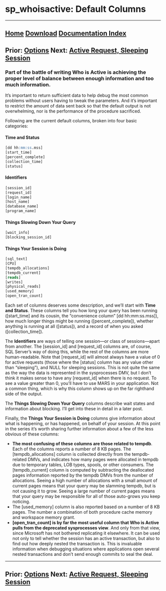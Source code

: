 # sp_whoisactive: Default Columns

------
[Home](https://github.com/amachanic/sp_whoisactive)	[Download](https://github.com/amachanic/sp_whoisactive/archive/master.zip)	[Documentation Index](ReadMe.md)
------
Prior: [Options](06_options.md)	Next: [Active Request, Sleeping Session](08_requests.md)
------

### Part of the battle of writing Who is Active is achieving the proper level of balance between enough information and too much information.

It’s important to return sufficient data to help debug the most common problems without users having to tweak the parameters. And it’s important to restrict the amount of data sent back so that the default output is not overwhelming, nor is the performance of the procedure sacrificed.

Following are the current default columns, broken into four basic categories:

#### Time and Status
```sql
[dd hh:mm:ss.mss]
[start_time]
[percent_complete]
[collection_time]
[status]
``` 

#### Identifiers
```sql
[session_id]
[request_id]
[login_name]
[host_name]
[database_name]
[program_name]
``` 

#### Things Slowing Down Your Query
```sql
[wait_info]
[blocking_session_id]
``` 

#### Things Your Session is Doing
```sql
[sql_text]
[CPU]
[tempdb_allocations]
[tempdb_current]
[reads]
[writes]
[physical_reads]
[used_memory]
[open_tran_count]
```

Each set of columns deserves some description, and we’ll start with **Time and Status**. These columns tell you how long your query has been running ([start_time] and its cousin, the “convenience column” [dd hh:mm:ss.mss]), how much longer things might be running ([percent_complete]), whether anything is running at all ([status]), and a record of when you asked ([collection_time]).

The **Identifiers** are ways of telling one session—or class of sessions—apart from another. The [session_id] and [request_id] columns are, of course, SQL Server’s way of doing this, while the rest of the columns are more human-readable. Note that [request_id] will almost always have a value of 0 for active requests (those where the [status] column has any value other than “sleeping”), and NULL for sleeping sessions. This is not quite the same as the way the data is represented in the sysprocesses DMV, but I don’t think it makes sense to have any [request_id] when there is no request. To see a value greater than 0, you’ll have to use MARS in your application. Not a common thing, which is why this column shows up on the far righthand side of the output.

The **Things Slowing Down Your Query** columns describe wait states and information about blocking. I’ll get into these in detail in a later post.

Finally, the **Things Your Session is Doing** columns give information about what is happening, or has happened, on behalf of your session. At this point in the series it’s worth sharing further information about a few of the less obvious of these columns:

- **The most confusing of these columns are those related to tempdb**. Each of the columns reports a number of 8 KB pages. The [tempdb_allocations] column is collected directly from the tempdb-related DMVs, and indicates how many pages were allocated in tempdb due to temporary tables, LOB types, spools, or other consumers. The [tempdb_current] column is computed by subtracting the deallocated pages information reported by the tempdb DMVs from the number of allocations. Seeing a high number of allocations with a small amount of current pages means that your query may be slamming tempdb, but is not causing it to grow. Seeing a large number of current pages means that your query may be responsible for all of those auto-grows you keep noticing.
- The [used_memory] column is also reported based on a number of 8 KB pages. The number a combination of both procedure cache memory and workspace memory grant.
- **[open_tran_count] is by far the most useful column that Who is Active pulls from the deprecated sysprocesses view**. And only from that view, since Microsoft has not bothered replicating it elsewhere. It can be used not only to tell whether the session has an active transaction, but also to find out how deeply nested the transaction is. This is invaluable information when debugging situations where applications open several nested transactions and don’t send enough commits to seal the deal.

------
Prior: [Options](06_options.md)	Next: [Active Request, Sleeping Session](08_requests.md)
------
